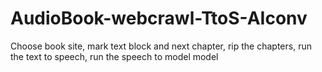 # AudioBook-webcrawl-TtoS-AIconv
Choose book site, mark text block and next chapter, rip the chapters, run the text to speech, run the speech to model model

